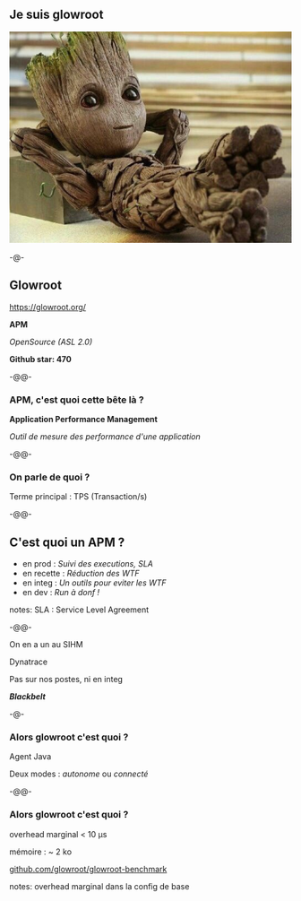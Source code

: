 ## Je suis glowroot

![](images/iamroot.jpg)

-@-

## Glowroot

https://glowroot.org/

**APM**

*OpenSource (ASL 2.0)*

**Github star: 470**<!-- .element class="fragment" -->

-@@-

### APM, c'est quoi cette bête là ?

**Application Performance Management**

*Outil de mesure des performance d'une application*

-@@-

### On parle de quoi ?

Terme principal : TPS (Transaction/s)

-@@-

## C'est quoi un APM ?

* en prod : *Suivi des executions, SLA*<!-- .element class="fragment" -->
* en recette : *Réduction des WTF*<!-- .element class="fragment" -->
* en integ : *Un outils pour eviter les WTF*<!-- .element class="fragment" -->
* en dev : *Run à donf !*<!-- .element class="fragment" -->

notes:
SLA : Service Level Agreement

-@@-

On en a un au SIHM

Dynatrace <!-- .element class="fragment" -->

Pas sur nos postes, ni en integ<!-- .element class="fragment" style="color: red;" -->

***Blackbelt***<!-- .element class="fragment" -->

-@-

### Alors glowroot c'est quoi ?

Agent Java

Deux modes :
*autonome*<!-- .element class="fragment" -->
ou
*connecté*<!-- .element class="fragment" -->

-@@-

### Alors glowroot c'est quoi ?

overhead marginal < 10 µs<!-- .element class="fragment" -->

mémoire : ~ 2 ko<!-- .element class="fragment" -->

[github.com/glowroot/glowroot-benchmark](https://github.com/glowroot/glowroot-benchmark)<!-- .element class="fragment" -->

notes:
overhead marginal dans la config de base